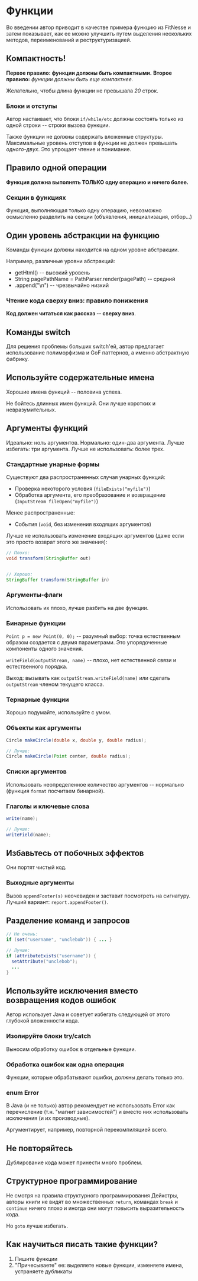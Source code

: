 # Функции
Во введении автор приводит в качестве примера функцию из FitNesse и затем показывает, как ее можно улучшить путем выделения нескольких методов, переименований и реструктуризацией.

## Компактность!
**Первое правило: функции должны быть компактными.**
**Второе правило:** *функции должны быть еще компактнее.*

Желательно, чтобы длина функции не превышала *20* строк.

### Блоки и отступы
Автор настаивает, что блоки `if/while/etc` должны состоять только из одной строки -- строки вызова функции.

Также функции не должны содержать вложенные структуры. Максимальные уровень отступов в функции не должен превышать *одного-двух*. Это упрощает чтение и понимание.

## Правило одной операции
**Функция должна выполнять ТОЛЬКО одну операцию и ничего более.**

### Секции в функциях
Функция, выполняющая только одну операцию, невозможно осмысленно разделить на секции (объявления, инициализация, отбор...)

## Один уровень абстракции на функцию
Команды функции должны находится на одном уровне абстракции.

Например, различные уровни абстракций:
* getHtml() -- высокий уровень
* String pagePathName = PathParser.render(pagePath) -- средний
* .append("\n") -- чрезвычайно низкий

### Чтение кода сверху вниз: правило понижения
**Код должен читаться как рассказ -- сверху вниз**.

## Команды switch
Для решения проблемы больших switch'ей, автор предлагает использование полиморфизма и GoF паттернов, а именно абстрактную фабрику.

## Используйте содержательные имена
Хорошие имена функций -- половина успеха.

Не бойтесь длинных имен функций. Они лучше коротких и невразумительных.

## Аргументы функций
Идеально: ноль аргументов.
Нормально: один-два аргумента.
Лучше избегать: три аргумента.
Лучше не использовать: более трех.

### Стандартные унарные формы
Существуют два распространенных случая унарных функций:
* Проверка некоторого условия (`fileExists("myfile")`)
* Обработка аргумента, его преобразование и возвращение (`InputStream fileOpen("myfile")`)

Менее распространенные:
* События (`void`, без изменения входящих аргументов)

Лучше не использовать изменение входящих аргументов (даже если это просто возврат этого же значения):
```java
// Плохо:
void transform(StringBuffer out)


// Хорошо:
StringBuffer transform(StringBuffer in)
```

### Аргументы-флаги
Использовать их плохо, лучше разбить на две функции.

### Бинарные функции
`Point p = new Point(0, 0);` -- разумный выбор: точка естественным образом создается с двумя параметрами. Это упорядоченные компоненты одного значения.

`writeField(outputStream, name)` -- плохо, нет естественной связи и естественного порядка.

Выход: вызывать как `outputStream.writeField(name)` или сделать `outputStream` членом текущего класса.

### Тернарные функции
Хорошо подумайте, используйте с умом.

### Объекты как аргументы
```java
Circle makeCircle(double x, double y, double radius);

// Лучше:
Circle makeCircle(Point center, double radius);
```

### Списки аргументов
Использовать неопределенное количество аргументов -- нормально (функция `format` посчитаем бинарной).

### Глаголы и ключевые слова
```java
write(name);

// Лучше:
writeField(name);
```

## Избавьтесь от побочных эффектов
Они портят чистый код.

### Выходные аргументы
Вызов `appendFooter(s)` неочевиден и заставит посмотреть на сигнатуру. Лучший вариант: `report.appendFooter()`.

## Разделение команд и запросов
```java
// Не очень:
if (set("username", "unclebob")) { ... }

// Лучше:
if (attributeExists("username")) {
  setAttribute("unclebob");
  ...
}
```

## Используйте исключения вместо возвращения кодов ошибок
Автор использует Java и советует избегать следующей от этого глубокой вложенности кода.

### Изолируйте блоки try/catch
Выносим обработку ошибок в отдельные функции.

### Обработка ошибок как одна операция
Функции, которые обрабатывают ошибки, должны делать только это.

### enum Error
В Java (и не только) автор рекомендует не использовать Error как перечисление (т.н. "магнит зависимостей") и вместо них использовать исключения (и их производные).

Аргументирует, например, повторной перекомпиляцией всего.

## Не повторяйтесь
Дублирование кода может принести много проблем.

## Структурное программирование
Не смотря на правила структурного программирования Дейкстры, авторы книги не видят во множественных `return`, командах `break` и `continue` ничего плохо и иногда они могут повысить выразительность кода.

Но `goto` лучше избегать.

## Как научиться писать такие функции?
1. Пишите функции
2. "Причесываете" ее: выделяете новые функции, изменяете имена, устраняете дубликаты